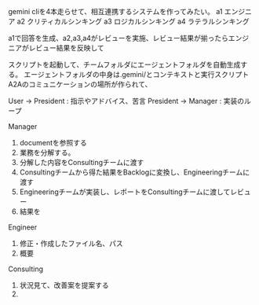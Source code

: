 gemini cliを4本走らせて、相互連携するシステムを作ってみたい。
a1 エンジニア
a2 クリティカルシンキング
a3 ロジカルシンキング
a4 ラテラルシンキング

a1で回答を生成、a2,a3,a4がレビューを実施、レビュー結果が揃ったらエンジニアがレビュー結果を反映して

スクリプトを起動して、チームフォルダにエージェントフォルダを自動生成する。
エージェントフォルダの中身は.gemini/とコンテキストと実行スクリプト
A2Aのコミュニケーションの場所が作られて、


User → President : 指示やアドバイス、苦言
President → Manager : 実装のループ

Manager
1. documentを参照する
2. 業務を分解する。
3. 分解した内容をConsultingチームに渡す
4. Consultingチームから得た結果をBacklogに変換し、Engineeringチームに渡す
5. Engineeringチームが実装し、レポートをConsultingチームに渡してレビュー
6. 結果を

Engineer
1. 修正・作成したファイル名、パス
2. 概要

Consulting
1. 状況見て、改善案を提案する
2. 
